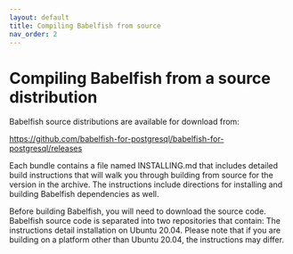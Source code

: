 ```yaml
---
layout: default
title: Compiling Babelfish from source
nav_order: 2
---
```


# Compiling Babelfish from a source distribution

Babelfish source distributions are available for download from:  

https://github.com/babelfish-for-postgresql/babelfish-for-postgresql/releases

Each bundle contains a file named INSTALLING.md that includes detailed build instructions that will walk you through building from source for the version in the archive. The instructions include directions for installing and building Babelfish dependencies as well.  

Before building Babelfish, you will need to download the source code.  Babelfish source code is separated into two repositories that contain:
The instructions detail installation on Ubuntu 20.04. Please note that if you are building on a platform other than Ubuntu 20.04, the instructions may differ.
